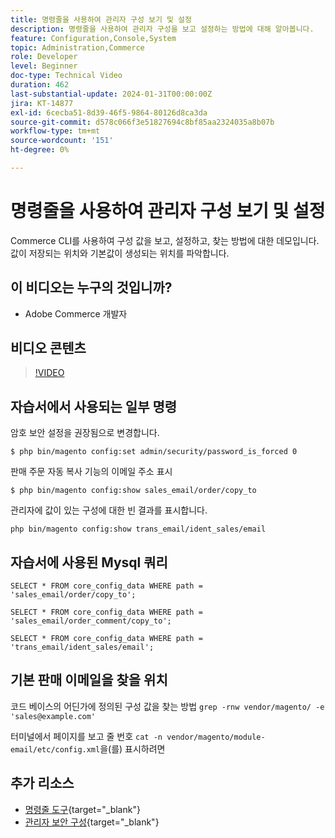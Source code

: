 ```yaml
---
title: 명령줄을 사용하여 관리자 구성 보기 및 설정
description: 명령줄을 사용하여 관리자 구성을 보고 설정하는 방법에 대해 알아봅니다.
feature: Configuration,Console,System
topic: Administration,Commerce
role: Developer
level: Beginner
doc-type: Technical Video
duration: 462
last-substantial-update: 2024-01-31T00:00:00Z
jira: KT-14877
exl-id: 6cecba51-8d39-46f5-9864-80126d8ca3da
source-git-commit: d578c066f3e51827694c8bf85aa2324035a8b07b
workflow-type: tm+mt
source-wordcount: '151'
ht-degree: 0%

---
```


# 명령줄을 사용하여 관리자 구성 보기 및 설정

Commerce CLI를 사용하여 구성 값을 보고, 설정하고, 찾는 방법에 대한 데모입니다. 값이 저장되는 위치와 기본값이 생성되는 위치를 파악합니다.

## 이 비디오는 누구의 것입니까?

- Adobe Commerce 개발자

## 비디오 콘텐츠

>[!VIDEO](https://video.tv.adobe.com/v/3439977?&learn=on&captions=kor)

## 자습서에서 사용되는 일부 명령

암호 보안 설정을 권장됨으로 변경합니다.

`$ php bin/magento config:set admin/security/password_is_forced 0`

판매 주문 자동 복사 기능의 이메일 주소 표시

`$ php bin/magento config:show sales_email/order/copy_to`

관리자에 값이 있는 구성에 대한 빈 결과를 표시합니다.

`php bin/magento config:show trans_email/ident_sales/email`

## 자습서에 사용된 Mysql 쿼리

```
SELECT * FROM core_config_data WHERE path = 'sales_email/order/copy_to';

SELECT * FROM core_config_data WHERE path = 'sales_email/order_comment/copy_to';

SELECT * FROM core_config_data WHERE path = 'trans_email/ident_sales/email';
```

## 기본 판매 이메일을 찾을 위치

코드 베이스의 어딘가에 정의된 구성 값을 찾는 방법
`grep -rnw vendor/magento/ -e 'sales@example.com'`

터미널에서 페이지를 보고 줄 번호 `cat -n vendor/magento/module-email/etc/config.xml`을(를) 표시하려면

## 추가 리소스

- [명령줄 도구](https://experienceleague.adobe.com/docs/commerce-operations/configuration-guide/cli/config-cli.html?lang=ko){target="_blank"}
- [관리자 보안 구성](https://experienceleague.adobe.com/docs/commerce-admin/systems/security/security-admin.html?lang=ko){target="_blank"}

